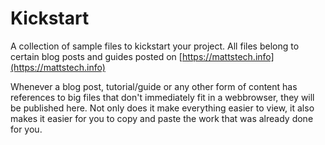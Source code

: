 # Kickstart
A collection of sample files to kickstart your project.
All files belong to certain blog posts and guides posted on [https://mattstech.info](https://mattstech.info)

Whenever a blog post, tutorial/guide or any other form of content has references to big files that don't immediately fit in a webbrowser, they will be published here. Not only does it make everything easier to view, it also makes it easier for you to copy and paste the work that was already done for you.
